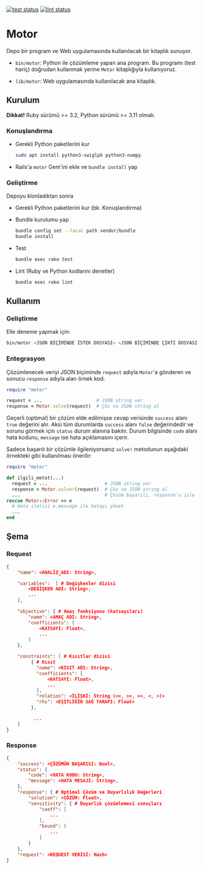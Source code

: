 [![test status](https://github.com/soletech/motor/workflows/Test/badge.svg)](https://github.com/soletech/motor/actions?query=workflow%3ATest)
[![lint status](https://github.com/soletech/motor/workflows/Lint/badge.svg)](https://github.com/soletech/motor/actions?query=workflow%3ALint)

# Motor

Depo bir program ve Web uygulamasında kullanılacak bir kitaplık sunuyor.

- `bin/motor`: Python ile çözümleme yapan ana program. Bu programı (test hariç) doğrudan kullanmak yerine `Motor`
  kitaplığıyla kullanıyoruz.

- `lib/motor`: Web uygulamasında kullanılacak ana kitaplık.

## Kurulum

**Dikkat!** Ruby sürümü >= 3.2, Python sürümü >= 3.11 olmalı.

### Konuşlandırma

- Gerekli Python paketlerini kur

  ```sh
  sudo apt install python3-swiglpk python3-numpy
  ```

- Rails'a `motor` Gem'ini ekle ve `bundle install` yap

### Geliştirme

Depoyu klonladıktan sonra

- Gerekli Python paketlerini kur (bk. Konuşlandırma)

- Bundle kurulumu yap

  ```sh
  bundle config set --local path vendor/bundle
  bundle install
  ```

- Test

  ```sh
  bundle exec rake test
  ```

- Lint (Ruby ve Python kodlarını denetler)

  ```sh
  bundle exec rake lint
  ```

## Kullanım

### Geliştirme

Elle deneme yapmak için:

```sh
bin/motor <JSON BİÇİMİNDE İSTEK DOSYASI> <JSON BİÇİMİNDE ÇIKTI DOSYASI ADI>
```

### Entegrasyon

Çözümlenecek veriyi JSON biçiminde `request` adıyla `Motor`'a gönderen ve sonucu `response` adıyla alan örnek kod:

```ruby
require "motor"

request = ...                    # JSON string ver
response = Motor.solve(request)  # Çöz ve JSON string al
```

Geçerli (optimal) bir çözüm elde edilmişse cevap verisinde `success` alanı `true` değerini alır.  Aksi tüm durumlarda
`success` alanı `false` değerindedir ve sorunu görmek için `status` durum alanına bakılır.  Durum bilgisinde `code`
alanı hata kodunu, `message` ise hata açıklamasını içerir.

Sadece başarılı bir çözümle ilgileniyorsanız `solve!` metodunun aşağıdaki örnekteki gibi kullanılması önerilir:

```ruby
require "motor"

def ilgili_metot(...)
  request = ...                     # JSON string ver
  response = Motor.solve!(request)  # Çöz ve JSON string al
  ...                               # Çözüm başarılı, response'u işle      
rescue Motor::Error => e
  # Hata iletisi e.message ile hatayı yönet
  ...
end
```


## Şema

### Request

```json
{
    "name": <ANALİZ_ADI: String>,

    "variables":  [ # Değişkenler dizisi
        <DEĞİŞKEN ADI: String>,
        ...
    ],

    "objective": { # Amaç fonksiyonu (katsayıları)
        "name": <AMAÇ ADI: String>,
        "coefficients": [
            <KATSAYI: Float>,
            ...
        ]
    },

    "constraints": [ # Kısıtlar dizisi
         { # Kısıt
           "name": <KISIT ADI: String>,
           "coefficients": [
               <KATSAYI: Float>,
               ...
           ],
           "relation": <İLİŞKİ: String (<=, >=, ==, <, >)>
           "rhs": <EŞİTLİĞİN SAĞ TARAFI: Float>
         },

          ...
    ]
}
```

### Response

```json
{
    "success": <ÇÖZÜMÜN BAŞARISI: Bool>,
    "status": {
        "code": <HATA KODU: String>,
        "message": <HATA MESAJI: String>,
    },
    "response": { # Optimal Çözüm ve Duyarlılık Değerleri
        "solution": <ÇÖZÜM: Float>,
        "sensitivity": { # Duyarlık çözümlemesi sonuçları
            "coeff": [
                ...
            ],
            "bound": [
                ...
            ]
        }
    },
    "request": <REQUEST VERİSİ: Hash>
}
```
